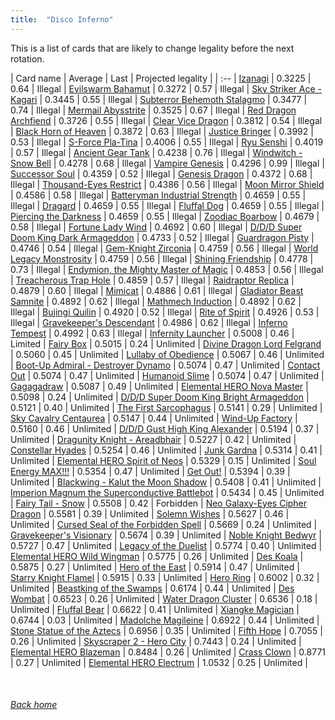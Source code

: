 ```yaml
---
title:  "Disco Inferno"
---
```


This is a list of cards that are likely to change legality before the next rotation.

| Card name | Average | Last | Projected legality |
| :-- |
[Izanagi](https://db.ygoprodeck.com/card/?search=Izanagi) | 0.3225 | 0.64 | Illegal |
[Evilswarm Bahamut](https://db.ygoprodeck.com/card/?search=Evilswarm%20Bahamut) | 0.3272 | 0.57 | Illegal |
[Sky Striker Ace - Kagari](https://db.ygoprodeck.com/card/?search=Sky%20Striker%20Ace%20-%20Kagari) | 0.3445 | 0.55 | Illegal |
[Subterror Behemoth Stalagmo](https://db.ygoprodeck.com/card/?search=Subterror%20Behemoth%20Stalagmo) | 0.3477 | 0.74 | Illegal |
[Mermail Abysstrite](https://db.ygoprodeck.com/card/?search=Mermail%20Abysstrite) | 0.3525 | 0.67 | Illegal |
[Red Dragon Archfiend](https://db.ygoprodeck.com/card/?search=Red%20Dragon%20Archfiend) | 0.3726 | 0.55 | Illegal |
[Clear Vice Dragon](https://db.ygoprodeck.com/card/?search=Clear%20Vice%20Dragon) | 0.3812 | 0.54 | Illegal |
[Black Horn of Heaven](https://db.ygoprodeck.com/card/?search=Black%20Horn%20of%20Heaven) | 0.3872 | 0.63 | Illegal |
[Justice Bringer](https://db.ygoprodeck.com/card/?search=Justice%20Bringer) | 0.3992 | 0.53 | Illegal |
[S-Force Pla-Tina](https://db.ygoprodeck.com/card/?search=S-Force%20Pla-Tina) | 0.4006 | 0.55 | Illegal |
[Ryu Senshi](https://db.ygoprodeck.com/card/?search=Ryu%20Senshi) | 0.4019 | 0.57 | Illegal |
[Ancient Gear Tank](https://db.ygoprodeck.com/card/?search=Ancient%20Gear%20Tank) | 0.4238 | 0.76 | Illegal |
[Windwitch - Snow Bell](https://db.ygoprodeck.com/card/?search=Windwitch%20-%20Snow%20Bell) | 0.4278 | 0.68 | Illegal |
[Vampire Genesis](https://db.ygoprodeck.com/card/?search=Vampire%20Genesis) | 0.4296 | 0.99 | Illegal |
[Successor Soul](https://db.ygoprodeck.com/card/?search=Successor%20Soul) | 0.4359 | 0.52 | Illegal |
[Genesis Dragon](https://db.ygoprodeck.com/card/?search=Genesis%20Dragon) | 0.4372 | 0.68 | Illegal |
[Thousand-Eyes Restrict](https://db.ygoprodeck.com/card/?search=Thousand-Eyes%20Restrict) | 0.4386 | 0.56 | Illegal |
[Moon Mirror Shield](https://db.ygoprodeck.com/card/?search=Moon%20Mirror%20Shield) | 0.4586 | 0.58 | Illegal |
[Batteryman Industrial Strength](https://db.ygoprodeck.com/card/?search=Batteryman%20Industrial%20Strength) | 0.4659 | 0.55 | Illegal |
[Dragard](https://db.ygoprodeck.com/card/?search=Dragard) | 0.4659 | 0.55 | Illegal |
[Fluffal Dog](https://db.ygoprodeck.com/card/?search=Fluffal%20Dog) | 0.4659 | 0.55 | Illegal |
[Piercing the Darkness](https://db.ygoprodeck.com/card/?search=Piercing%20the%20Darkness) | 0.4659 | 0.55 | Illegal |
[Zoodiac Boarbow](https://db.ygoprodeck.com/card/?search=Zoodiac%20Boarbow) | 0.4679 | 0.58 | Illegal |
[Fortune Lady Wind](https://db.ygoprodeck.com/card/?search=Fortune%20Lady%20Wind) | 0.4692 | 0.60 | Illegal |
[D/D/D Super Doom King Dark Armageddon](https://db.ygoprodeck.com/card/?search=D/D/D%20Super%20Doom%20King%20Dark%20Armageddon) | 0.4733 | 0.52 | Illegal |
[Guardragon Pisty](https://db.ygoprodeck.com/card/?search=Guardragon%20Pisty) | 0.4746 | 0.54 | Illegal |
[Gem-Knight Zirconia](https://db.ygoprodeck.com/card/?search=Gem-Knight%20Zirconia) | 0.4759 | 0.56 | Illegal |
[World Legacy Monstrosity](https://db.ygoprodeck.com/card/?search=World%20Legacy%20Monstrosity) | 0.4759 | 0.56 | Illegal |
[Shining Friendship](https://db.ygoprodeck.com/card/?search=Shining%20Friendship) | 0.4778 | 0.73 | Illegal |
[Endymion, the Mighty Master of Magic](https://db.ygoprodeck.com/card/?search=Endymion,%20the%20Mighty%20Master%20of%20Magic) | 0.4853 | 0.56 | Illegal |
[Treacherous Trap Hole](https://db.ygoprodeck.com/card/?search=Treacherous%20Trap%20Hole) | 0.4859 | 0.57 | Illegal |
[Raidraptor Replica](https://db.ygoprodeck.com/card/?search=Raidraptor%20Replica) | 0.4879 | 0.60 | Illegal |
[Mimicat](https://db.ygoprodeck.com/card/?search=Mimicat) | 0.4886 | 0.61 | Illegal |
[Gladiator Beast Samnite](https://db.ygoprodeck.com/card/?search=Gladiator%20Beast%20Samnite) | 0.4892 | 0.62 | Illegal |
[Mathmech Induction](https://db.ygoprodeck.com/card/?search=Mathmech%20Induction) | 0.4892 | 0.62 | Illegal |
[Bujingi Quilin](https://db.ygoprodeck.com/card/?search=Bujingi%20Quilin) | 0.4920 | 0.52 | Illegal |
[Rite of Spirit](https://db.ygoprodeck.com/card/?search=Rite%20of%20Spirit) | 0.4926 | 0.53 | Illegal |
[Gravekeeper's Descendant](https://db.ygoprodeck.com/card/?search=Gravekeeper's%20Descendant) | 0.4986 | 0.62 | Illegal |
[Inferno Tempest](https://db.ygoprodeck.com/card/?search=Inferno%20Tempest) | 0.4992 | 0.63 | Illegal |
[Infernity Launcher](https://db.ygoprodeck.com/card/?search=Infernity%20Launcher) | 0.5008 | 0.46 | Limited |
[Fairy Box](https://db.ygoprodeck.com/card/?search=Fairy%20Box) | 0.5015 | 0.24 | Unlimited |
[Divine Dragon Lord Felgrand](https://db.ygoprodeck.com/card/?search=Divine%20Dragon%20Lord%20Felgrand) | 0.5060 | 0.45 | Unlimited |
[Lullaby of Obedience](https://db.ygoprodeck.com/card/?search=Lullaby%20of%20Obedience) | 0.5067 | 0.46 | Unlimited |
[Boot-Up Admiral - Destroyer Dynamo](https://db.ygoprodeck.com/card/?search=Boot-Up%20Admiral%20-%20Destroyer%20Dynamo) | 0.5074 | 0.47 | Unlimited |
[Contact Out](https://db.ygoprodeck.com/card/?search=Contact%20Out) | 0.5074 | 0.47 | Unlimited |
[Humanoid Slime](https://db.ygoprodeck.com/card/?search=Humanoid%20Slime) | 0.5074 | 0.47 | Unlimited |
[Gagagadraw](https://db.ygoprodeck.com/card/?search=Gagagadraw) | 0.5087 | 0.49 | Unlimited |
[Elemental HERO Nova Master](https://db.ygoprodeck.com/card/?search=Elemental%20HERO%20Nova%20Master) | 0.5098 | 0.24 | Unlimited |
[D/D/D Super Doom King Bright Armageddon](https://db.ygoprodeck.com/card/?search=D/D/D%20Super%20Doom%20King%20Bright%20Armageddon) | 0.5121 | 0.40 | Unlimited |
[The First Sarcophagus](https://db.ygoprodeck.com/card/?search=The%20First%20Sarcophagus) | 0.5141 | 0.29 | Unlimited |
[Sky Cavalry Centaurea](https://db.ygoprodeck.com/card/?search=Sky%20Cavalry%20Centaurea) | 0.5147 | 0.44 | Unlimited |
[Wind-Up Factory](https://db.ygoprodeck.com/card/?search=Wind-Up%20Factory) | 0.5160 | 0.46 | Unlimited |
[D/D/D Gust High King Alexander](https://db.ygoprodeck.com/card/?search=D/D/D%20Gust%20High%20King%20Alexander) | 0.5194 | 0.37 | Unlimited |
[Dragunity Knight - Areadbhair](https://db.ygoprodeck.com/card/?search=Dragunity%20Knight%20-%20Areadbhair) | 0.5227 | 0.42 | Unlimited |
[Constellar Hyades](https://db.ygoprodeck.com/card/?search=Constellar%20Hyades) | 0.5254 | 0.46 | Unlimited |
[Junk Gardna](https://db.ygoprodeck.com/card/?search=Junk%20Gardna) | 0.5314 | 0.41 | Unlimited |
[Elemental HERO Spirit of Neos](https://db.ygoprodeck.com/card/?search=Elemental%20HERO%20Spirit%20of%20Neos) | 0.5329 | 0.15 | Unlimited |
[Soul Energy MAX!!!](https://db.ygoprodeck.com/card/?search=Soul%20Energy%20MAX!!!) | 0.5354 | 0.47 | Unlimited |
[Get Out!](https://db.ygoprodeck.com/card/?search=Get%20Out!) | 0.5394 | 0.39 | Unlimited |
[Blackwing - Kalut the Moon Shadow](https://db.ygoprodeck.com/card/?search=Blackwing%20-%20Kalut%20the%20Moon%20Shadow) | 0.5408 | 0.41 | Unlimited |
[Imperion Magnum the Superconductive Battlebot](https://db.ygoprodeck.com/card/?search=Imperion%20Magnum%20the%20Superconductive%20Battlebot) | 0.5434 | 0.45 | Unlimited |
[Fairy Tail - Snow](https://db.ygoprodeck.com/card/?search=Fairy%20Tail%20-%20Snow) | 0.5508 | 0.42 | Forbidden |
[Neo Galaxy-Eyes Cipher Dragon](https://db.ygoprodeck.com/card/?search=Neo%20Galaxy-Eyes%20Cipher%20Dragon) | 0.5581 | 0.39 | Unlimited |
[Solemn Wishes](https://db.ygoprodeck.com/card/?search=Solemn%20Wishes) | 0.5627 | 0.46 | Unlimited |
[Cursed Seal of the Forbidden Spell](https://db.ygoprodeck.com/card/?search=Cursed%20Seal%20of%20the%20Forbidden%20Spell) | 0.5669 | 0.24 | Unlimited |
[Gravekeeper's Visionary](https://db.ygoprodeck.com/card/?search=Gravekeeper's%20Visionary) | 0.5674 | 0.39 | Unlimited |
[Noble Knight Bedwyr](https://db.ygoprodeck.com/card/?search=Noble%20Knight%20Bedwyr) | 0.5727 | 0.47 | Unlimited |
[Legacy of the Duelist](https://db.ygoprodeck.com/card/?search=Legacy%20of%20the%20Duelist) | 0.5774 | 0.40 | Unlimited |
[Elemental HERO Wild Wingman](https://db.ygoprodeck.com/card/?search=Elemental%20HERO%20Wild%20Wingman) | 0.5775 | 0.26 | Unlimited |
[Des Koala](https://db.ygoprodeck.com/card/?search=Des%20Koala) | 0.5875 | 0.27 | Unlimited |
[Hero of the East](https://db.ygoprodeck.com/card/?search=Hero%20of%20the%20East) | 0.5914 | 0.47 | Unlimited |
[Starry Knight Flamel](https://db.ygoprodeck.com/card/?search=Starry%20Knight%20Flamel) | 0.5915 | 0.33 | Unlimited |
[Hero Ring](https://db.ygoprodeck.com/card/?search=Hero%20Ring) | 0.6002 | 0.32 | Unlimited |
[Beastking of the Swamps](https://db.ygoprodeck.com/card/?search=Beastking%20of%20the%20Swamps) | 0.6174 | 0.44 | Unlimited |
[Des Wombat](https://db.ygoprodeck.com/card/?search=Des%20Wombat) | 0.6523 | 0.26 | Unlimited |
[Water Dragon Cluster](https://db.ygoprodeck.com/card/?search=Water%20Dragon%20Cluster) | 0.6536 | 0.18 | Unlimited |
[Fluffal Bear](https://db.ygoprodeck.com/card/?search=Fluffal%20Bear) | 0.6622 | 0.41 | Unlimited |
[Xiangke Magician](https://db.ygoprodeck.com/card/?search=Xiangke%20Magician) | 0.6744 | 0.03 | Unlimited |
[Madolche Magileine](https://db.ygoprodeck.com/card/?search=Madolche%20Magileine) | 0.6922 | 0.44 | Unlimited |
[Stone Statue of the Aztecs](https://db.ygoprodeck.com/card/?search=Stone%20Statue%20of%20the%20Aztecs) | 0.6956 | 0.35 | Unlimited |
[Fifth Hope](https://db.ygoprodeck.com/card/?search=Fifth%20Hope) | 0.7055 | 0.26 | Unlimited |
[Skyscraper 2 - Hero City](https://db.ygoprodeck.com/card/?search=Skyscraper%202%20-%20Hero%20City) | 0.7443 | 0.24 | Unlimited |
[Elemental HERO Blazeman](https://db.ygoprodeck.com/card/?search=Elemental%20HERO%20Blazeman) | 0.8484 | 0.26 | Unlimited |
[Crass Clown](https://db.ygoprodeck.com/card/?search=Crass%20Clown) | 0.8771 | 0.27 | Unlimited |
[Elemental HERO Electrum](https://db.ygoprodeck.com/card/?search=Elemental%20HERO%20Electrum) | 1.0532 | 0.25 | Unlimited |

<br>

###### [Back home](index)